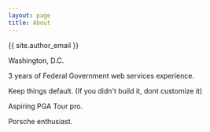 ```yaml
---
layout: page
title: About
---
```


{{ site.author_email }} 

Washington, D.C.

3 years of Federal Government web services experience. 

Keep things default. (If you didn't build it, dont customize it)

Aspiring PGA Tour pro.

Porsche enthusiast.
